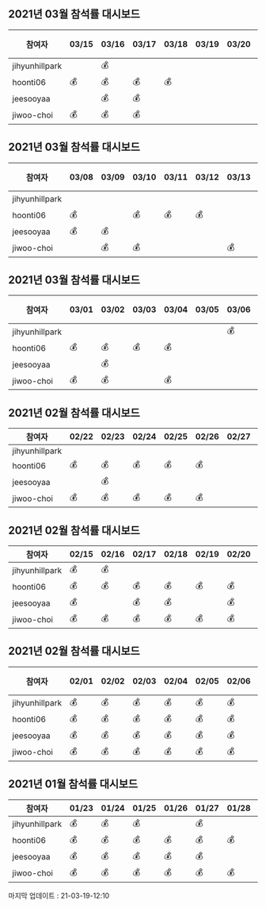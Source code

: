 ## 2021년 03월 참석률 대시보드
|참여자|03/15|03/16|03/17|03/18|03/19|03/20|03/21|03/22|03/23|03/24|03/25|03/26|03/27|03/28|03/29|03/30|03/31|참석률|
|--|--|--|--|--|--|--|--|--|--|--|--|--|--|--|--|--|--|--|
|jihyunhillpark||💰||||||||||||||||6%
|hoonti06|💰|💰|💰|💰||||||||||||||24%
|jeesooyaa||💰|💰|||||||||||||||12%
|jiwoo-choi|💰|💰|💰|||||||||||||||18%
## 2021년 03월 참석률 대시보드
|참여자|03/08|03/09|03/10|03/11|03/12|03/13|03/14|03/15|03/16|03/17|03/18|03/19|03/20|03/21|03/22|03/23|03/24|03/25|03/26|03/27|03/28|03/29|03/30|03/31|참석률|
|--|--|--|--|--|--|--|--|--|--|--|--|--|--|--|--|--|--|--|--|--|--|--|--|--|--|
|jihyunhillpark||||||||💰|||||||||||||||||4%
|hoonti06|💰||💰|💰|💰|||💰|💰|💰|||||||||||||||29%
|jeesooyaa|💰|💰||||||💰|💰||||||||||||||||17%
|jiwoo-choi||💰|💰|||💰||💰|💰||||||||||||||||21%
## 2021년 03월 참석률 대시보드
|참여자|03/01|03/02|03/03|03/04|03/05|03/06|03/07|03/08|03/09|03/10|03/11|03/12|03/13|03/14|03/15|03/16|03/17|03/18|03/19|03/20|03/21|03/22|03/23|03/24|03/25|03/26|03/27|03/28|03/29|03/30|03/31|참석률|
|--|--|--|--|--|--|--|--|--|--|--|--|--|--|--|--|--|--|--|--|--|--|--|--|--|--|--|--|--|--|--|--|--|
|jihyunhillpark||||||💰||||||||💰||||||||||||||||||6%
|hoonti06|💰|💰|💰|💰|||||💰|💰|💰|||💰|💰|💰||||||||||||||||32%
|jeesooyaa||💰||||||💰||||||💰|💰|||||||||||||||||13%
|jiwoo-choi|💰|💰||💰|||💰|💰|💰|||💰||💰|💰|||||||||||||||||29%
## 2021년 02월 참석률 대시보드
|참여자|02/22|02/23|02/24|02/25|02/26|02/27|02/28|참석률|
|--|--|--|--|--|--|--|--|--|
|jihyunhillpark||||||||0%
|hoonti06|💰|💰|💰|💰|💰|||71%
|jeesooyaa||💰||||||14%
|jiwoo-choi|💰|💰|💰|💰|💰||💰|100%
## 2021년 02월 참석률 대시보드
|참여자|02/15|02/16|02/17|02/18|02/19|02/20|02/21|02/22|02/23|02/24|02/25|02/26|02/27|02/28|참석률|
|--|--|--|--|--|--|--|--|--|--|--|--|--|--|--|--|
|jihyunhillpark|💰|💰|||||||||||||14%
|hoonti06|💰|💰|💰|💰|💰|💰||💰|💰|💰|💰||||71%
|jeesooyaa|💰||💰|💰||💰||💰|||||||36%
|jiwoo-choi|💰|💰|💰|💰|💰|💰||💰|💰|💰|💰||💰||100%
## 2021년 02월 참석률 대시보드
|참여자|02/01|02/02|02/03|02/04|02/05|02/06|02/07|02/08|02/09|02/10|02/11|02/12|02/13|02/14|02/15|02/16|02/17|02/18|02/19|02/20|02/21|02/22|02/23|02/24|02/25|02/26|02/27|02/28|참석률|
|--|--|--|--|--|--|--|--|--|--|--|--|--|--|--|--|--|--|--|--|--|--|--|--|--|--|--|--|--|--|
|jihyunhillpark|💰|💰|💰|💰|💰|💰||💰||💰|💰||||💰||||||||||||||36%
|hoonti06|💰|💰|💰|💰|💰|💰|||💰|💰||💰|||💰|💰|💰|💰|💰||💰|💰|💰|💰|||||64%
|jeesooyaa|💰|💰|💰|💰|💰|💰|||💰||💰||💰|||💰|💰||💰||💰||||||||46%
|jiwoo-choi|💰|💰|💰|💰|💰|💰||💰||💰|||||💰|💰|💰|💰|💰||💰|💰|💰|💰||💰|||75%
## 2021년 01월 참석률 대시보드
|참여자|01/23|01/24|01/25|01/26|01/27|01/28|01/29|01/30|01/31|참석률|
|--|--|--|--|--|--|--|--|--|--|--|
|jihyunhillpark|💰|💰|💰||💰||💰|💰|💰|78%
|hoonti06|💰|💰|💰|💰|💰|💰|💰|💰|💰|100%
|jeesooyaa|💰|💰|💰|💰|💰||💰|💰|💰|89%
|jiwoo-choi|💰|💰|💰|💰|💰|💰|💰||💰|89%

마지막 업데이트 : 21-03-19-12:10